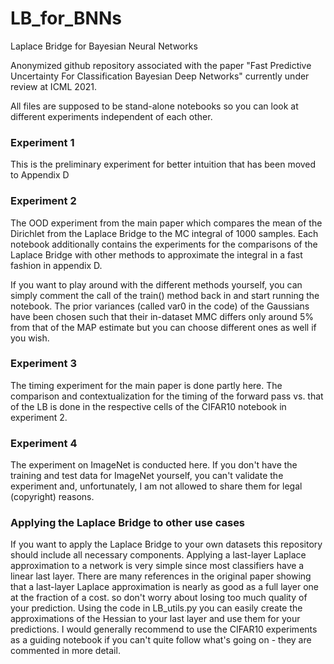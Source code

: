 # LB_for_BNNs
Laplace Bridge for Bayesian Neural Networks

Anonymized github repository associated with the paper "Fast Predictive Uncertainty For Classification Bayesian Deep Networks" currently under review at ICML 2021. 

All files are supposed to be stand-alone notebooks so you can look at different experiments independent of each other.

### Experiment 1

This is the preliminary experiment for better intuition that has been moved to Appendix D

### Experiment 2

The OOD experiment from the main paper which compares the mean of the Dirichlet from the Laplace Bridge to the MC integral of 1000 samples. 
Each notebook additionally contains the experiments for the comparisons of the Laplace Bridge with other methods to approximate the integral in a fast fashion in appendix D. 

If you want to play around with the different methods yourself, you can simply comment the call of the train() method back in and start running the notebook.
The prior variances (called var0 in the code) of the Gaussians have been chosen such that their in-dataset MMC differs only around 5% from that of the MAP estimate but you can choose different ones as well if you wish.

### Experiment 3

The timing experiment for the main paper is done partly here. The comparison and contextualization for the timing of the forward pass vs. that of the LB is done in the respective cells of the CIFAR10 notebook in experiment 2.

### Experiment 4

The experiment on ImageNet is conducted here. If you don't have the training and test data for ImageNet yourself, you can't validate the experiment and, unfortunately, I am not allowed to share them for legal (copyright) reasons. 

### Applying the Laplace Bridge to other use cases

If you want to apply the Laplace Bridge to your own datasets this repository should include all necessary components. Applying a last-layer Laplace approximation to a network is very simple since most classifiers have a linear last layer. There are many references in the original paper showing that a last-layer Laplace approximation is nearly as good as a full layer one at the fraction of a cost. so don't worry about losing too much quality of your prediction. Using the code in LB_utils.py you can easily create the approximations of the Hessian to your last layer and use them for your predictions. I would generally recommend to use the CIFAR10 experiments as a guiding notebook if you can't quite follow what's going on - they are commented in more detail.

